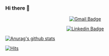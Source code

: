 ### Hi there 👋


<!-- 
Soongsil University - Media Management-->

<!-- Contact -->
  <div align=center>
  
  [![Gmail Badge](https://img.shields.io/badge/Gmail-d14836?style=flat-square&logo=Gmail&logoColor=white&link=mailto:k.connor614@gmail.com)](mailto:k.connor614@gmail.com)
  
  [![Linkedin Badge](https://img.shields.io/badge/-LinkedIn-blue?style=flat-square&logo=Linkedin&logoColor=white&link=https://www.linkedin.com/in/mintae-kim-b1a627187/)](https://www.linkedin.com/in/mintae-kim-b1a627187/)

  </div>

[![Anurag's github stats](https://github-readme-stats.vercel.app/api?username=k-connor)](https://github.com/anuraghazra/github-readme-stats)


<!-- Hits.. -->
  <div align=light>  
  
  [![Hits](https://hits.seeyoufarm.com/api/count/incr/badge.svg?url=https%3A%2F%2Fgithub.com%2FK-Connor)](https://hits.seeyoufarm.com)
  
  </div>

<!--
**K-Connor/K-connor** is a ✨ _special_ ✨ repository because its `README.md` (this file) appears on your GitHub profile.

Here are some ideas to get you started:

- 🔭 I’m currently working on ...
- 🌱 I’m currently learning ...
- 👯 I’m looking to collaborate on ...
- 🤔 I’m looking for help with ...
- 💬 Ask me about ...
- 📫 How to reach me: ...
- 😄 Pronouns: ...
- ⚡ Fun fact: ...
-->
